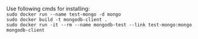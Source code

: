 Use following cmds for installing: <br>
`sudo docker run --name test-mongo -d mongo` <br>
`sudo docker build -t mongodb-client .` <br>
`sudo docker run -it --rm --name mongodb-test --link test-mongo:mongo  mongodb-client`

